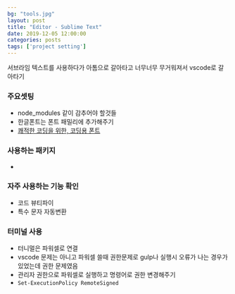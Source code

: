 ```yaml
---
bg: "tools.jpg"
layout: post
title: "Editor - Sublime Text"
date: 2019-12-05 12:00:00
categories: posts
tags: ['project setting']
---
```


서브라임 텍스트를 사용하다가 아톰으로 갈아타고 너무너무 무거워져서 vscode로 갈아타기

### 주요셋팅
- node_modules 같이 감추어야 할것들
- 한글폰트는 폰트 패밀리에 추가해주기
- [쾌적한 코딩을 위한, 코딩용 폰트](https://ppss.kr/archives/66633)

### 사용하는 패키지
-

### 자주 사용하는 기능 확인
- 코드 뷰티파이
- 특수 문자 자동변환

### 터미널 사용
- 터니멀은 파워셀로 연결
- vscode 문제는 아니고 파워셀 쓸때 권한문제로 gulp나 실행시 오류가 나는 경우가 있었는데 권한 문제였음
- 관리자 권한으로 파워셀로 실행하고 명령어로 권한 변경해주기
- `Set-ExecutionPolicy RemoteSigned`
